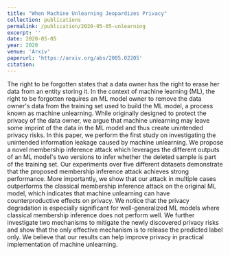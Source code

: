 ```yaml
---
title: "When Machine Unlearning Jeopardizes Privacy"
collection: publications
permalink: /publication/2020-05-05-unlearning
excerpt: ''
date: 2020-05-05
year: 2020
venue: 'Arxiv'
paperurl: 'https://arxiv.org/abs/2005.02205'
citation: 
---
```

The right to be forgotten states that a data owner has the right to erase her data from an entity storing it. In the context of machine learning (ML), the right to be forgotten requires an ML model owner to remove the data owner's data from the training set used to build the ML model, a process known as machine unlearning. While originally designed to protect the privacy of the data owner, we argue that machine unlearning may leave some imprint of the data in the ML model and thus create unintended privacy risks.
In this paper, we perform the first study on investigating the unintended information leakage caused by machine unlearning. We propose a novel membership inference attack which leverages the different outputs of an ML model's two versions to infer whether the deleted sample is part of the training set. Our experiments over five different datasets demonstrate that the proposed membership inference attack achieves strong performance. More importantly, we show that our attack in multiple cases outperforms the classical membership inference attack on the original ML model, which indicates that machine unlearning can have counterproductive effects on privacy. We notice that the privacy degradation is especially significant for well-generalized ML models where classical membership inference does not perform well. We further investigate two mechanisms to mitigate the newly discovered privacy risks and show that the only effective mechanism is to release the predicted label only. We believe that our results can help improve privacy in practical implementation of machine unlearning.